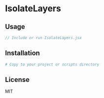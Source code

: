 # IsolateLayers



## Usage
```javascript
// Include or run IsolateLayers.jsx
```

## Installation
```bash
# Copy to your project or scripts directory
```

## License
MIT
